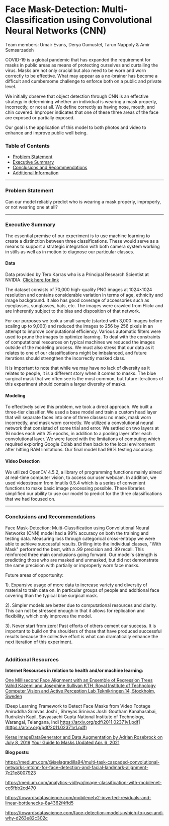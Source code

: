 # Face Mask-Detection: Multi-Classification using Convolutional Neural Networks (CNN)

Team members: Umair Evans, Derya Gumustel, Tarun Nappoly & Amir Semsarzadeh

COVID-19 is a global pandemic that has expanded the requirement for masks in public areas as means of protecting ourselves and curtailing the virus. Masks are not only crucial but also need to be worn and worn correctly to be effective. What may appear as a no-brainer has become a difficult and cumbersome challenge to enforce both on a public and private level.

We initially observe that object detection through CNN is an effective strategy in determining
whether an individual is wearing a mask properly, incorrectly, or not at all. We define correctly as having nose, mouth, and chin covered. Improper indicates that one of these three areas of the face are exposed or partially exposed.

Our goal is the application of this model to both photos and video to enhance and improve public well being.



### Table of Contents

* [Problem Statement](#user-content-problem-statement)
* [Executive Summary](#user-content-executive-summary)
* [Conclusions and Recommendations](#user-content-conclusions-and-recommendations)
* [Additional Information](#user-content-additional-information)

---

### Problem Statement

Can our model reliably predict who is wearing a mask properly, improperly, or not wearing one at all?

---

### Executive Summary
The essential premise of our experiment is to use machine learning to create a distinction between three classifications. These would serve as a means to support a strategic integration with both camera system working in stills as well as in motion to diagnose our particular classes.

#### Data

Data provided by Tero Karras who is a Principal Research Scientist at NVIDIA.
[Click here for link](https://github.com/NVlabs/ffhq-dataset)


The dataset consists of 70,000 high-quality PNG images at 1024×1024 resolution and contains considerable variation in terms of age, ethnicity and image background. It also has good coverage of accessories such as eyeglasses, sunglasses, hats, etc. The images were crawled from Flickr and are inherently subject to the bias and disposition of that network.

For our purposes we took a small sample (started with 3,000 images before scaling up to 9,000) and reduced the images to 256 by 256 pixels in an attempt to improve computational efficiency. Various automatic filters were used to prune the images to optimize learning. To deal with the constraints of computational resources on typical machines we reduced the images outside of the modeling process. We must also stress that our data as it relates to one of our classifications might be imbalanced, and future iterations should strengthen the incorrectly masked class.

It is important to note that while we may have no lack of diversity as it relates to people, it is a different story when it comes to masks. The blue surgical mask that we often see is the most common, but future iterations of this experiment should contain a larger diversity of masks.


#### Modeling

To effectively solve this problem, we took a direct approach. We built a three-tier classifier. We used a base model and train a custom head layer that will separate faces into one of three classes: no mask, mask worn incorrectly, and mask worn correctly. We utilized a convolutional neural network that consisted of some trial and error. We settled on two layers at 16 nodes each with 25 epochs, in addition to a pooling layer after each convolutional layer. We were faced with the limitations of computing which required exploring Google Colab and then back to the local environment after hitting RAM limitations. Our final model had 99% testing accuracy.


#### Video Detection

We utilized OpenCV 4.5.2, a library of programming functions mainly aimed at real-time computer vision, to access our user webcam. In addition, we used videostream from Imutils 0.5.4 which is a series of convenient functions to make basic image processing possible. These libraries simplified our ability to use our model to predict for the three classifications that we had focused on.

---

### Conclusions and Recommendations

Face Mask-Detection: Multi-Classification using Convolutional Neural Networks (CNN) model had a 99% accuracy on both the training and testing data. Measuring loss through categorical cross-entropy we were able to achieve successful results. Drilling into the individual classes, "With Mask" performed the best, with a .99 precision and .99 recall. This reinforced three main conclusions going forward. Our model's strength is predicting those who are masked and unmasked, but did not demonstrate the same precision with partially or improperly worn face masks.

Future areas of opportunity:

1). Expansive usage of more data to increase variety and diversity of material to train data on. In particular groups of people and additional face covering than the typical blue surgical mask.

2). Simpler models are better due to computational resources and clarity. This can not be stressed enough in that it allows for replication and flexibility, which only improves the model.

3). Never start from zero! Past efforts of others cement our success. It is important to build on the shoulders of those that have produced successful results because the collective effort is what can dramatically enhance the next iteration of this experiment.

---

### Additional Resources

**Internet Resources in relation to health and/or machine learning:**

[One Millisecond Face Alignment with an Ensemble of Regression Trees
Vahid Kazemi and Josephine Sullivan KTH, Royal Institute of Technology
Computer Vision and Active Perception Lab Teknikringen 14, Stockholm, Sweden](https://www.cv-foundation.org/openaccess/content_cvpr_2014/papers/Kazemi_One_Millisecond_Face_2014_CVPR_paper.pdf)

[Deep Learning Framework to Detect Face Masks
from Video Footage  Aniruddha Srinivas Joshi , Shreyas Srinivas Joshi Goutham Kanahasabai, Rudraksh Kapil, Savyasachi Gupta National Institute of Technology, Warangal, Telangana, Indi
https://arxiv.org/pdf/2011.02371v1.pdf](https://arxiv.org/pdf/2011.02371v1.pdf)

[Keras ImageDataGenerator and Data Augmentation by Adrian Rosebrock on July 8, 2019](https://www.pyimagesearch.com/2019/07/08/keras-imagedatagenerator-and-data-augmentation/)
[Your Guide to Masks Updated Apr. 6, 2021](https://www.cdc.gov/coronavirus/2019-ncov/prevent-getting-sick/about-face-coverings.html)

**Blog posts:**

https://medium.com/@iselagradilla94/multi-task-cascaded-convolutional-networks-mtcnn-for-face-detection-and-facial-landmark-alignment-7c21e8007923

https://medium.com/analytics-vidhya/image-classification-with-mobilenet-cc6fbb2cd470

https://towardsdatascience.com/mobilenetv2-inverted-residuals-and-linear-bottlenecks-8a4362f4ffd5

https://towardsdatascience.com/face-detection-models-which-to-use-and-why-d263e82c302c
